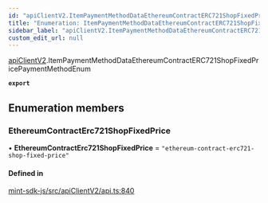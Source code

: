 ```yaml
---
id: "apiClientV2.ItemPaymentMethodDataEthereumContractERC721ShopFixedPricePaymentMethodEnum"
title: "Enumeration: ItemPaymentMethodDataEthereumContractERC721ShopFixedPricePaymentMethodEnum"
sidebar_label: "apiClientV2.ItemPaymentMethodDataEthereumContractERC721ShopFixedPricePaymentMethodEnum"
custom_edit_url: null
---
```


[apiClientV2](../modules/apiClientV2).ItemPaymentMethodDataEthereumContractERC721ShopFixedPricePaymentMethodEnum

**`export`**

## Enumeration members

### EthereumContractErc721ShopFixedPrice

• **EthereumContractErc721ShopFixedPrice** = `"ethereum-contract-erc721-shop-fixed-price"`

#### Defined in

[mint-sdk-js/src/apiClientV2/api.ts:840](https://github.com/KyuzanInc/mint-sdk-js/blob/d2ac52e/src/apiClientV2/api.ts#L840)
